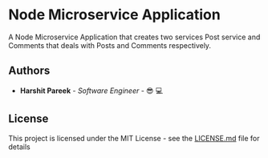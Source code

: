 # Node Microservice Application 

A Node Microservice Application that creates two services Post service and Comments that deals with Posts
and Comments respectively.

## Authors

* **Harshit Pareek** - *Software Engineer* - :sunglasses: :computer:

## License

This project is licensed under the MIT License - see the [LICENSE.md](LICENSE.md) file for details